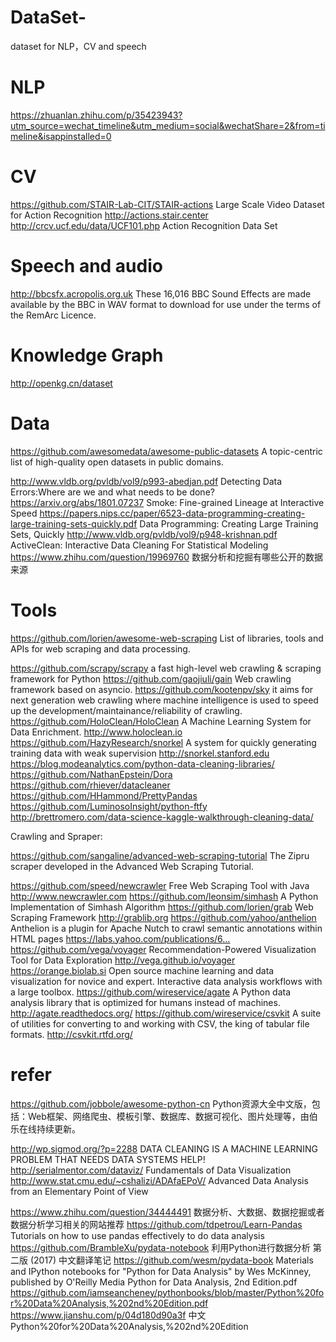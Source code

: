 # DataSet-
dataset for NLP，CV  and speech


# NLP
https://zhuanlan.zhihu.com/p/35423943?utm_source=wechat_timeline&utm_medium=social&wechatShare=2&from=timeline&isappinstalled=0

# CV
https://github.com/STAIR-Lab-CIT/STAIR-actions Large Scale Video Dataset for Action Recognition http://actions.stair.center
http://crcv.ucf.edu/data/UCF101.php Action Recognition Data Set


# Speech and audio
http://bbcsfx.acropolis.org.uk These 16,016 BBC Sound Effects are made available by the BBC in WAV format to download for use under the terms of the RemArc Licence. 


# Knowledge Graph
http://openkg.cn/dataset

#  Data
https://github.com/awesomedata/awesome-public-datasets A topic-centric list of high-quality open datasets in public domains.

http://www.vldb.org/pvldb/vol9/p993-abedjan.pdf Detecting Data Errors:Where are we and what needs to be done?
https://arxiv.org/abs/1801.07237 Smoke: Fine-grained Lineage at Interactive Speed
https://papers.nips.cc/paper/6523-data-programming-creating-large-training-sets-quickly.pdf Data Programming:
Creating Large Training Sets, Quickly
http://www.vldb.org/pvldb/vol9/p948-krishnan.pdf ActiveClean: Interactive Data Cleaning
For Statistical Modeling
https://www.zhihu.com/question/19969760 数据分析和挖掘有哪些公开的数据来源

# Tools
https://github.com/lorien/awesome-web-scraping List of libraries, tools and APIs for web scraping and data processing.

 https://github.com/scrapy/scrapy a fast high-level web crawling & scraping framework for Python
 https://github.com/gaojiuli/gain Web crawling framework based on asyncio.
https://github.com/kootenpv/sky it aims for next generation web crawling where machine intelligence is used to speed up the development/maintainance/reliability of crawling.
https://github.com/HoloClean/HoloClean A Machine Learning System for Data Enrichment. http://www.holoclean.io
https://github.com/HazyResearch/snorkel A system for quickly generating training data with weak supervision http://snorkel.stanford.edu
https://blog.modeanalytics.com/python-data-cleaning-libraries/ 
https://github.com/NathanEpstein/Dora
https://github.com/rhiever/datacleaner
https://github.com/HHammond/PrettyPandas
https://github.com/LuminosoInsight/python-ftfy
http://brettromero.com/data-science-kaggle-walkthrough-cleaning-data/

Crawling and  Spraper:

https://github.com/sangaline/advanced-web-scraping-tutorial The Zipru scraper developed in the Advanced Web Scraping Tutorial.

https://github.com/speed/newcrawler Free Web Scraping Tool with Java http://www.newcrawler.com
https://github.com/leonsim/simhash A Python Implementation of Simhash Algorithm
https://github.com/lorien/grab Web Scraping Framework http://grablib.org
https://github.com/yahoo/anthelion Anthelion is a plugin for Apache Nutch to crawl semantic annotations within HTML pages https://labs.yahoo.com/publications/6…
https://github.com/vega/voyager Recommendation-Powered Visualization Tool for Data Exploration http://vega.github.io/voyager
https://orange.biolab.si Open source machine learning and data visualization for novice and expert. Interactive data analysis workflows with a large toolbox.
https://github.com/wireservice/agate A Python data analysis library that is optimized for humans instead of machines. http://agate.readthedocs.org/
https://github.com/wireservice/csvkit A suite of utilities for converting to and working with CSV, the king of tabular file formats. http://csvkit.rtfd.org/





# refer 
https://github.com/jobbole/awesome-python-cn Python资源大全中文版，包括：Web框架、网络爬虫、模板引擎、数据库、数据可视化、图片处理等，由伯乐在线持续更新。

http://wp.sigmod.org/?p=2288  DATA CLEANING IS A MACHINE LEARNING PROBLEM THAT NEEDS DATA SYSTEMS HELP!
http://serialmentor.com/dataviz/ Fundamentals of Data Visualization
http://www.stat.cmu.edu/~cshalizi/ADAfaEPoV/ Advanced Data Analysis from an Elementary Point of View

https://www.zhihu.com/question/34444491 数据分析、大数据、数据挖掘或者数据分析学习相关的网站推荐
https://github.com/tdpetrou/Learn-Pandas Tutorials on how to use pandas effectively to do data analysis
https://github.com/BrambleXu/pydata-notebook 利用Python进行数据分析 第二版 (2017) 中文翻译笔记
https://github.com/wesm/pydata-book Materials and IPython notebooks for "Python for Data Analysis" by Wes McKinney, published by O'Reilly Media
Python for Data Analysis, 2nd Edition.pdf https://github.com/iamseancheney/pythonbooks/blob/master/Python%20for%20Data%20Analysis,%202nd%20Edition.pdf
https://www.jianshu.com/p/04d180d90a3f 中文 Python%20for%20Data%20Analysis,%202nd%20Edition



